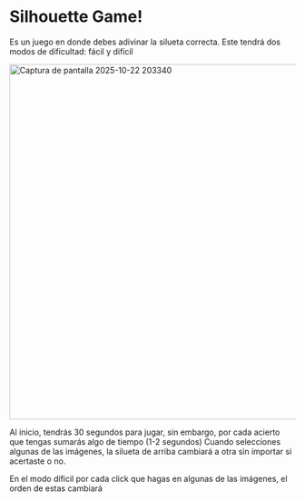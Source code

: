 # Silhouette Game!
Es un juego en donde debes adivinar la silueta correcta. Este tendrá dos modos de dificultad: fácil y difícil

<img width="1358" height="626" alt="Captura de pantalla 2025-10-22 203340" src="https://github.com/user-attachments/assets/93cf0c5b-4d39-44f1-9813-e01cd1841786" />

Al inicio, tendrás 30 segundos para jugar, sin embargo, por cada acierto que tengas sumarás algo de tiempo (1-2 segundos)
Cuando selecciones algunas de las imágenes, la silueta de arriba cambiará a otra sin importar si acertaste o no. 

En el modo díficil por cada click que hagas en algunas de las imágenes, el orden de estas cambiará

